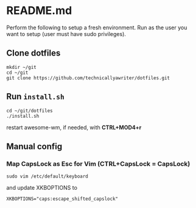 # README.md

Perform the following to setup a fresh environment. Run as the user you want to setup (user must have sudo privileges).

## Clone dotfiles

```
mkdir ~/git
cd ~/git
git clone https://github.com/technicallyawriter/dotfiles.git
```

## Run `install.sh` 

```
cd ~/git/dotfiles
./install.sh
```

restart awesome-wm, if needed, with **CTRL+MOD4+r**

## Manual config

### Map CapsLock as Esc for Vim (CTRL+CapsLock = CapsLock)

`sudo vim /etc/default/keyboard` 

and update XKBOPTIONS to

`XKBOPTIONS="caps:escape_shifted_capslock"`

